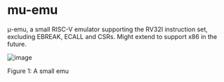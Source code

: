 # mu-emu
μ-emu, a small RISC-V emulator supporting the RV32I instruction set, excluding EBREAK, ECALL and CSRs. Might extend to support x86 in the future.

![image](https://github.com/marcorentap/mu-emu/assets/17574533/659760b0-febc-4adb-91df-2cd88607972b)

Figure 1: A small emu
